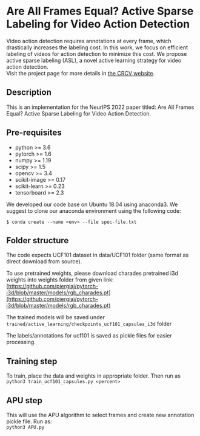 # Are All Frames Equal? Active Sparse Labeling for Video Action Detection

Video action detection requires annotations at every frame, which drastically increases the labeling cost. In this work, we focus on efficient labeling of videos for
action detection to minimize this cost. We propose active sparse labeling (ASL), a novel active learning strategy for video action detection.   
Visit the project page for more details in [the CRCV website](https://www.crcv.ucf.edu/research/projects/active-sparse-labeling-for-video-action-detection/).

## Description

This is an implementation for the NeurIPS 2022 paper titled: Are All Frames Equal? Active Sparse Labeling for Video Action Detection. 

## Pre-requisites
- python >= 3.6
- pytorch >= 1.6
- numpy   >= 1.19
- scipy   >= 1.5
- opencv  >= 3.4
- scikit-image >= 0.17
- scikit-learn >= 0.23
- tensorboard >= 2.3

We developed our code base on Ubuntu 18.04 using anaconda3. 
We suggest to clone our anaconda environment using the following code:  

``$ conda create --name <env> --file spec-file.txt``

## Folder structure

The code expects UCF101 dataset in data/UCF101 folder (same format as direct download from source).

To use pretrained weights, please download charades pretrained i3d weights into weights folder from given link: [https://github.com/piergiaj/pytorch-i3d/blob/master/models/rgb_charades.pt](https://github.com/piergiaj/pytorch-i3d/blob/master/models/rgb_charades.pt)

The trained models will be saved under `trained/active_learning/checkpoints_ucf101_capsules_i3d` folder 

The labels/annotations for ucf101 is saved as pickle files for easier processing. 


## Training step

To train, place the data and weights in appropriate folder. Then run as  
    `python3 train_ucf101_capsules.py <percent>`

## APU step 

This will use the APU algorithm to select frames and create new annotation pickle file. Run as:   
`python3 APU.py`

